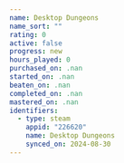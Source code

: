 ```yaml
---
name: Desktop Dungeons
name_sort: ""
rating: 0
active: false
progress: new
hours_played: 0
purchased_on: .nan
started_on: .nan
beaten_on: .nan
completed_on: .nan
mastered_on: .nan
identifiers:
  - type: steam
    appid: "226620"
    name: Desktop Dungeons
    synced_on: 2024-08-30
---
```

